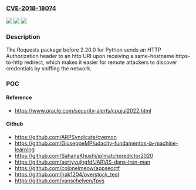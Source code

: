 ### [CVE-2018-18074](https://cve.mitre.org/cgi-bin/cvename.cgi?name=CVE-2018-18074)
![](https://img.shields.io/static/v1?label=Product&message=n%2Fa&color=blue)
![](https://img.shields.io/static/v1?label=Version&message=n%2Fa&color=blue)
![](https://img.shields.io/static/v1?label=Vulnerability&message=n%2Fa&color=brighgreen)

### Description

The Requests package before 2.20.0 for Python sends an HTTP Authorization header to an http URI upon receiving a same-hostname https-to-http redirect, which makes it easier for remote attackers to discover credentials by sniffing the network.

### POC

#### Reference
- https://www.oracle.com/security-alerts/cpujul2022.html

#### Github
- https://github.com/ARPSyndicate/cvemon
- https://github.com/GiuseppeMP/udacity-fundamentos-ia-machine-learning
- https://github.com/SahanaKhushi/iplmatchpredictor2020
- https://github.com/aertyyujhgfd/JARVIS-dans-Iron-man
- https://github.com/colonelmeow/appsecctf
- https://github.com/jrak1204/overstock_test
- https://github.com/vanschelven/fpvs

